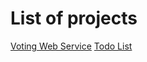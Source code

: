 # List of projects

[Voting Web Service](https://github.com/lil5166/Voting)
[Todo List](https://github.com/lil5166/ToDoList)
